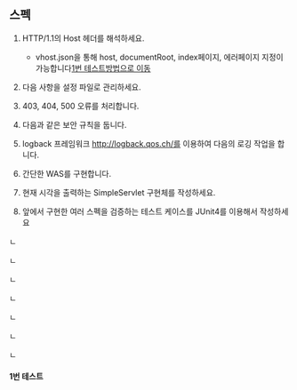 ## 스펙
1. HTTP/1.1의 Host 헤더를 해석하세요.
    - vhost.json을 통해 host, documentRoot, index페이지, 에러페이지 지정이 가능합니다[1번 테스트방법으로 이동](#1번-테스트)
2. 다음 사항을 설정 파일로 관리하세요.

3. 403, 404, 500 오류를 처리합니다.

4. 다음과 같은 보안 규칙을 둡니다.

5. logback 프레임워크 http://logback.qos.ch/를 이용하여 다음의 로깅 작업을 합니다.

6. 간단한 WAS를 구현합니다.

7. 현재 시각을 출력하는 SimpleServlet 구현체를 작성하세요.
8. 앞에서 구현한 여러 스펙을 검증하는 테스트 케이스를 JUnit4를 이용해서 작성하세요


ㄴ


ㄴ




ㄴ



ㄴ

ㄴ


ㄴ





ㄴ



#### 1번 테스트